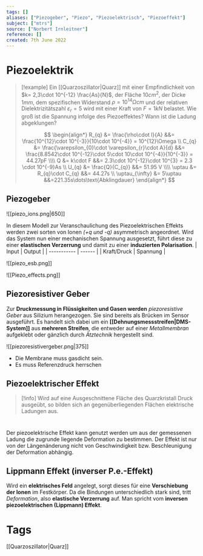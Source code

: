 ```yaml
---
tags: []
aliases: ["Piezogeber", "Piezo", "Piezoelektrisch", "Piezoeffekt"]
subject: ["mtrs"]
source: ["Norbert Irnleitner"]
reference: []
created: 7th June 2022
---
```


# Piezoelektrik
> [!example] Ein [[Quarzoszillator|Quarz]] mit einer Empfindlichkeit von $k= 2,3\cdot 10^{-12} \frac{As}{N}$, der Fläche $10cm^{2}$, der Dicke $1mm$, dem spezifischen Widerstand $\rho = 10^{14}\Omega cm$ und der relativen Dielektrizitätszahl $\varepsilon_{r}=5$ wird mit einer Kraft von $F=1kN$ belastet. Wie groß ist die Spannung infolge des Piezoeffektes? Wann ist die Ladung abgeklungen?
> 
> $$
> \begin{align*}
> R_{q} &= \frac{\rho\cdot l}{A} &&= \frac{10^{12}\cdot 10^{-3}}{10\cdot 10^{-4}} = 10^{12}\Omega
> \\
> C_{q} &= \frac{\varepsilon_{0}\cdot \varepsilon_{r}\cdot A}{d} &&= \frac{8.8542\cdot 10^{-12}\cdot 5\cdot 10\cdot 10^{-4}}{10^{-3}} = 44.27pF
> \\\\
> Q &= k\cdot F &&= 2.3\cdot 10^{-12}\cdot 10^{3} = 2.3 \cdot 10^{-9}As
> \\
> U_{q} &= \frac{Q}{C_{q}} &&= 51.95 V
> \\\\
> \uptau &= R_{q}\cdot C_{q} &&= 44.27s
> \\
> \uptau_{\infty} &= 5\uptau &&=221.35s\dots\text{Abklingdauer}
> \end{align*}
> $$

## Piezogeber
![[piezo_ions.png|650]]

In diesem Modell zur Veranschaulichung des Piezoelektrischen Effekts werden zwei sorten von Ionen *(+q und -q)* asymmetrisch angeordnet. Wird das System nun einer mechanischen Spannung ausgesetzt, führt diese zu einer **elastischen Verzerrung** und damit zu einer **induzierten Polarisation**.
| Input       | Output |
| ----------- | ------ |
| Kraft/Druck | Spannung       |

![[piezo_esb.png]]

![[Piezo_effects.png]]

## Piezoresistiver Geber
Zur **Druckmessung in Flüssigkeiten und Gasen werden** *piezoresistive Geber* aus Silizium herangezogen. Sie sind bereits als Brücken im Sensor ausgeführt.
Es handelt sich dabei um ein **[[Dehnungsmessstreifen|DMS-System]]** aus **mehreren Streifen**, die entweder auf einer *Metallmembran* aufgeklebt oder gänzlich durch *Ätztechnik* hergestellt sind.

![[piezoresistivergeber.png|375]]

 - Die Membrane muss gasdicht sein.
 - Es muss Referenzdruck herrschen

## Piezoelektrischer Effekt
>[!info] Wird auf eine Ausgeschnittene Fläche des Quarzkristall Druck ausgeübt, so bilden sich an gegenüberliegenden Flächen elektrische Ladungen aus.
>#

Der piezoelektrische Effekt kann genutzt werden um aus der gemessenen
Ladung die zugrunde liegende Deformation zu bestimmen.
Der Effekt ist nur von der Längenänderung nicht von Geschwindigkeit
bzw. Beschleunigung der Deformation abhängig.

## Lippmann Effekt (inverser P.e.-Effekt)
Wird ein **elektrisches Feld** angelegt, sorgt dieses für eine **Verschiebung der Ionen** im Festkörper. Da die Bindungen unterschiedlich stark sind, tritt *Deformation*, also **elastische Verzerrung** auf.
Man spricht vom **inversen piezoelektrischen (Lippmann) Effekt**.

# Tags 
[[Quarzoszillator|Quarz]]
